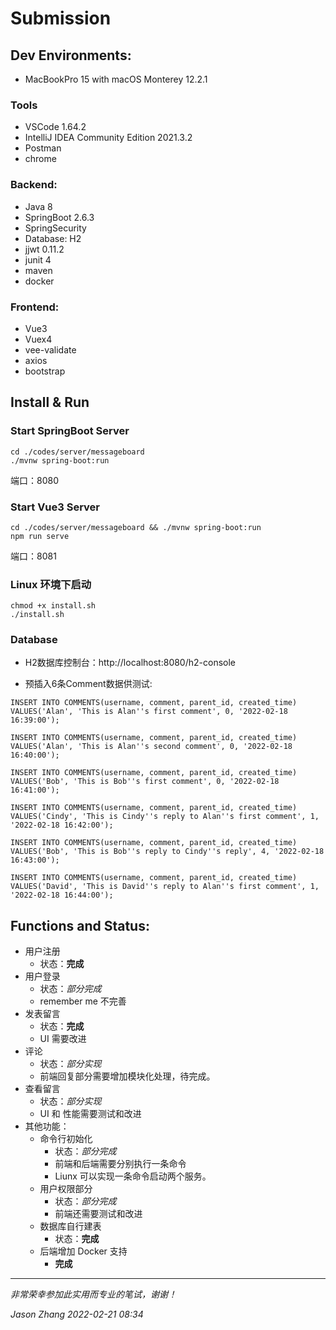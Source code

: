 <!--
 * @Author: Jason Zhang
 * @Date: 2022-02-20 11:20:21
 * @LastEditTime: 2022-02-21 08:51:29
 * @LastEditors: Please set LastEditors
 * @Description: Sumbission Files
 * @FilePath: /messageboard/Users/saneryee/Desktop/recruitment-java-backend-comments-tree-homework-QigongZhang/Submission.md
-->

# Submission

## Dev Environments:

- MacBookPro 15 with macOS Monterey 12.2.1

### Tools
- VSCode 1.64.2
- IntelliJ IDEA Community Edition 2021.3.2
- Postman
- chrome

### Backend:
- Java 8
- SpringBoot 2.6.3
- SpringSecurity
- Database: H2
- jjwt 0.11.2
- junit 4
- maven
- docker


### Frontend:
- Vue3
- Vuex4
- vee-validate
- axios
- bootstrap


## Install & Run

### Start SpringBoot Server

    cd ./codes/server/messageboard 
    ./mvnw spring-boot:run

端口：8080

### Start Vue3 Server

    cd ./codes/server/messageboard && ./mvnw spring-boot:run
    npm run serve

端口：8081

### Linux 环境下启动

    chmod +x install.sh
    ./install.sh

### Database

- H2数据库控制台：http://localhost:8080/h2-console

- 预插入6条Comment数据供测试: 


    
```
INSERT INTO COMMENTS(username, comment, parent_id, created_time) VALUES('Alan', 'This is Alan''s first comment', 0, '2022-02-18 16:39:00');

INSERT INTO COMMENTS(username, comment, parent_id, created_time) VALUES('Alan', 'This is Alan''s second comment', 0, '2022-02-18 16:40:00');
    
INSERT INTO COMMENTS(username, comment, parent_id, created_time) VALUES('Bob', 'This is Bob''s first comment', 0, '2022-02-18 16:41:00');
    
INSERT INTO COMMENTS(username, comment, parent_id, created_time) VALUES('Cindy', 'This is Cindy''s reply to Alan''s first comment', 1, '2022-02-18 16:42:00');
    
INSERT INTO COMMENTS(username, comment, parent_id, created_time) VALUES('Bob', 'This is Bob''s reply to Cindy''s reply', 4, '2022-02-18 16:43:00');
    
INSERT INTO COMMENTS(username, comment, parent_id, created_time) VALUES('David', 'This is David''s reply to Alan''s first comment', 1, '2022-02-18 16:44:00');
```
    



## Functions and Status:

- 用户注册 
  - 状态：**完成**
- 用户登录
  - 状态：*部分完成*
  - remember me 不完善
- 发表留言
  - 状态：**完成**
  - UI 需要改进
- 评论
  - 状态：*部分实现*
  - 前端回复部分需要增加模块化处理，待完成。
- 查看留言
  - 状态：*部分实现*
  - UI 和 性能需要测试和改进
- 其他功能：
  - 命令行初始化  
    - 状态：*部分完成*
    - 前端和后端需要分别执行一条命令
    - Liunx 可以实现一条命令启动两个服务。
  - 用户权限部分
    - 状态：*部分完成*
    - 前端还需要测试和改进
  - 数据库自行建表
    - 状态：**完成** 
  - 后端增加 Docker 支持
    - **完成**
---

*非常荣幸参加此实用而专业的笔试，谢谢！*

*Jason Zhang 2022-02-21 08:34*
